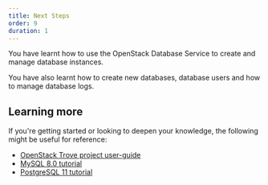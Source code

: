 ```yaml
---
title: Next Steps
order: 9
duration: 1
---
```


You have learnt how to use the OpenStack Database Service to create and manage database instances.

You have also learnt how to create new databases, database users and how to manage database logs.


## Learning more

If you're getting started or looking to deepen your knowledge, the following might be useful for reference:

* [OpenStack Trove project user-guide](https://docs.openstack.org/trove/latest/user/index.html)
* [MySQL 8.0 tutorial](https://dev.mysql.com/doc/refman/8.0/en/tutorial.html)
* [PostgreSQL 11 tutorial](https://www.postgresql.org/docs/11/tutorial.html)
